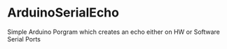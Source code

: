 ArduinoSerialEcho
=================

Simple Arduino Porgram which creates an echo either on HW or Software Serial Ports